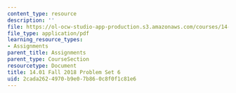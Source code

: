 ```yaml
---
content_type: resource
description: ''
file: https://ol-ocw-studio-app-production.s3.amazonaws.com/courses/14-01-principles-of-microeconomics-fall-2018/2cada2624970b9e07b860c8f0f1c81e6_MIT14_01F18_pset6.pdf
file_type: application/pdf
learning_resource_types:
- Assignments
parent_title: Assignments
parent_type: CourseSection
resourcetype: Document
title: 14.01 Fall 2018 Problem Set 6
uid: 2cada262-4970-b9e0-7b86-0c8f0f1c81e6
---
```

